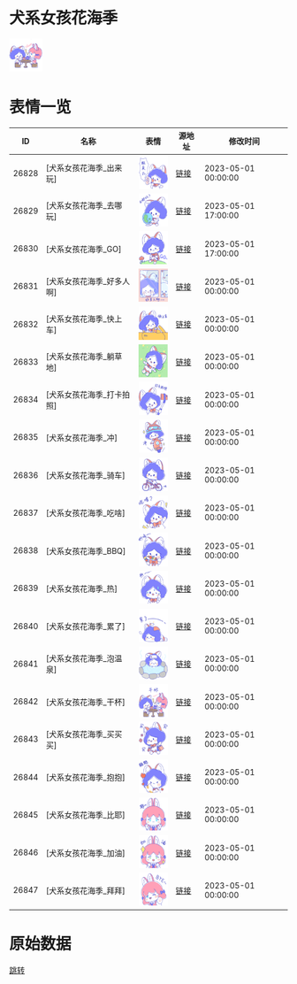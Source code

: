 # 犬系女孩花海季

<img src="./cover.png" height="60" alt="cover" />

# 表情一览

|ID|名称|表情|源地址|修改时间|
|----|----|----|----|----|
|26828|[犬系女孩花海季_出来玩]|<img src="./pic/026828_%5B犬系女孩花海季_出来玩%5D.png" height="60" alt="出来玩"/>|[链接](https://i0.hdslb.com/bfs/garb/6525e88954be9ebcc31c3ec02dfecbb35a972db2.png)|2023-05-01 00:00:00|
|26829|[犬系女孩花海季_去哪玩]|<img src="./pic/026829_%5B犬系女孩花海季_去哪玩%5D.png" height="60" alt="去哪玩"/>|[链接](https://i0.hdslb.com/bfs/garb/989e3e73da4310dda90bd4fdb8331f8439641155.png)|2023-05-01 17:00:00|
|26830|[犬系女孩花海季_GO]|<img src="./pic/026830_%5B犬系女孩花海季_GO%5D.png" height="60" alt="GO"/>|[链接](https://i0.hdslb.com/bfs/garb/6f3e8d0479e1bc0a0c02acd25a3ff4dab0a4b530.png)|2023-05-01 17:00:00|
|26831|[犬系女孩花海季_好多人啊]|<img src="./pic/026831_%5B犬系女孩花海季_好多人啊%5D.png" height="60" alt="好多人啊"/>|[链接](https://i0.hdslb.com/bfs/garb/8a782c4e05e56e72f2ecd939f1e2656d0cf1a61b.png)|2023-05-01 00:00:00|
|26832|[犬系女孩花海季_快上车]|<img src="./pic/026832_%5B犬系女孩花海季_快上车%5D.png" height="60" alt="快上车"/>|[链接](https://i0.hdslb.com/bfs/garb/7a7e7068f90af3d0f81cd2cf304b35e86182395f.png)|2023-05-01 00:00:00|
|26833|[犬系女孩花海季_躺草地]|<img src="./pic/026833_%5B犬系女孩花海季_躺草地%5D.png" height="60" alt="躺草地"/>|[链接](https://i0.hdslb.com/bfs/garb/c2f583e8e14c7f62ef45b688e23be60bc58e748c.png)|2023-05-01 00:00:00|
|26834|[犬系女孩花海季_打卡拍照]|<img src="./pic/026834_%5B犬系女孩花海季_打卡拍照%5D.png" height="60" alt="打卡拍照"/>|[链接](https://i0.hdslb.com/bfs/garb/847ecbc5e8cd66c85983faf1d9a9ad4db06854ad.png)|2023-05-01 00:00:00|
|26835|[犬系女孩花海季_冲]|<img src="./pic/026835_%5B犬系女孩花海季_冲%5D.png" height="60" alt="冲"/>|[链接](https://i0.hdslb.com/bfs/garb/a39fcce7b29bda9a4199b63069709901c4621855.png)|2023-05-01 00:00:00|
|26836|[犬系女孩花海季_骑车]|<img src="./pic/026836_%5B犬系女孩花海季_骑车%5D.png" height="60" alt="骑车"/>|[链接](https://i0.hdslb.com/bfs/garb/83b5a20db0ad35b4d3efcd8bac1dd1c5922d58bb.png)|2023-05-01 00:00:00|
|26837|[犬系女孩花海季_吃啥]|<img src="./pic/026837_%5B犬系女孩花海季_吃啥%5D.png" height="60" alt="吃啥"/>|[链接](https://i0.hdslb.com/bfs/garb/85291ea3a85a9322bf1f39037a79a511877cfcec.png)|2023-05-01 00:00:00|
|26838|[犬系女孩花海季_BBQ]|<img src="./pic/026838_%5B犬系女孩花海季_BBQ%5D.png" height="60" alt="BBQ"/>|[链接](https://i0.hdslb.com/bfs/garb/eb048520eb541a56921599aaa2a59c8e8617cc0e.png)|2023-05-01 00:00:00|
|26839|[犬系女孩花海季_热]|<img src="./pic/026839_%5B犬系女孩花海季_热%5D.png" height="60" alt="热"/>|[链接](https://i0.hdslb.com/bfs/garb/502d0c6ce57ead616bf1d2c48dcc593cfafcf71e.png)|2023-05-01 00:00:00|
|26840|[犬系女孩花海季_累了]|<img src="./pic/026840_%5B犬系女孩花海季_累了%5D.png" height="60" alt="累了"/>|[链接](https://i0.hdslb.com/bfs/garb/fe33f2841ec8a876d420ddef98c7d71cfb0d255a.png)|2023-05-01 00:00:00|
|26841|[犬系女孩花海季_泡温泉]|<img src="./pic/026841_%5B犬系女孩花海季_泡温泉%5D.png" height="60" alt="泡温泉"/>|[链接](https://i0.hdslb.com/bfs/garb/b2eeb27601786e09689ef203888592e04c893045.png)|2023-05-01 00:00:00|
|26842|[犬系女孩花海季_干杯]|<img src="./pic/026842_%5B犬系女孩花海季_干杯%5D.png" height="60" alt="干杯"/>|[链接](https://i0.hdslb.com/bfs/garb/73ca70588d3b472bbcda2d3ad2b99a33aee01858.png)|2023-05-01 00:00:00|
|26843|[犬系女孩花海季_买买买]|<img src="./pic/026843_%5B犬系女孩花海季_买买买%5D.png" height="60" alt="买买买"/>|[链接](https://i0.hdslb.com/bfs/garb/4432d3df11631f4db4c7f5de94163d7c3e1f4f08.png)|2023-05-01 00:00:00|
|26844|[犬系女孩花海季_抱抱]|<img src="./pic/026844_%5B犬系女孩花海季_抱抱%5D.png" height="60" alt="抱抱"/>|[链接](https://i0.hdslb.com/bfs/garb/5927a4ccde1573c2630b47cd88d6c40ad2f320c7.png)|2023-05-01 00:00:00|
|26845|[犬系女孩花海季_比耶]|<img src="./pic/026845_%5B犬系女孩花海季_比耶%5D.png" height="60" alt="比耶"/>|[链接](https://i0.hdslb.com/bfs/garb/f514e7ddb3e0bd5a552e17d2a2377c106871ae8c.png)|2023-05-01 00:00:00|
|26846|[犬系女孩花海季_加油]|<img src="./pic/026846_%5B犬系女孩花海季_加油%5D.png" height="60" alt="加油"/>|[链接](https://i0.hdslb.com/bfs/garb/bb2173d1e0fc1ee0ea4cd6a81b64b1fcf9c986ab.png)|2023-05-01 00:00:00|
|26847|[犬系女孩花海季_拜拜]|<img src="./pic/026847_%5B犬系女孩花海季_拜拜%5D.png" height="60" alt="拜拜"/>|[链接](https://i0.hdslb.com/bfs/garb/4bc04ad05ad096269e5d33c0bec5b396f7af48c2.png)|2023-05-01 00:00:00|

# 原始数据

[跳转](./raw.json)

